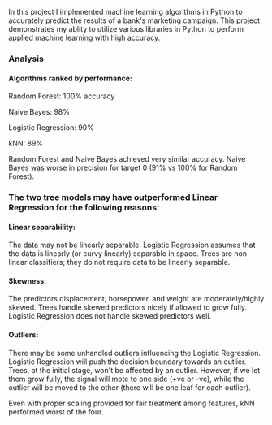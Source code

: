 In this project I implemented machine learning algorithms in Python to accurately predict the results of a bank's marketing campaign. This project demonstrates my ablity to utilize various libraries in Python to perform applied machine learning with high accuracy.

### Analysis

#### Algorithms ranked by performance:

Random Forest: 100% accuracy

Naive Bayes: 98%

Logistic Regression: 90%

kNN: 89%

Random Forest and Naive Bayes achieved very similar accuracy. Naive Bayes was worse in precision for target 0 (91% vs 100% for Random Forest).

### The two tree models may have outperformed Linear Regression for the following reasons:

#### Linear separability: 
The data may not be linearly separable. Logistic Regression assumes that the data is linearly (or curvy linearly) separable in space. Trees are non-linear classifiers; they do not require data to be linearly separable.

#### Skewness: 
The predictors displacement, horsepower, and weight are moderately/highly skewed. Trees handle skewed predictors nicely if allowed to grow fully. Logistic Regression does not handle skewed predictors well.

#### Outliers: 
There may be some unhandled outliers influencing the Logistic Regression. Logistic Regression will push the decision boundary towards an outlier. Trees, at the initial stage, won't be affected by an outlier. However, if we let them grow fully, the signal will mote to one side (+ve or -ve), while the outlier will be moved to the other (there will be one leaf for each outlier).

Even with proper scaling provided for fair treatment among features, kNN performed worst of the four.

